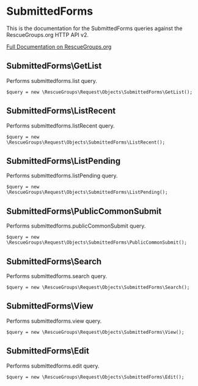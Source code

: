 # SubmittedForms

This is the documentation for the SubmittedForms queries against the RescueGroups.org HTTP API v2.

[Full Documentation on RescueGroups.org](https://userguide.rescuegroups.org/display/APIDG/Object+definitions#Objectdefinitions-submittedforms)

## SubmittedForms\GetList

Performs submittedforms.list query.

    $query = new \RescueGroups\Request\Objects\SubmittedForms\GetList();


## SubmittedForms\ListRecent

Performs submittedforms.listRecent query.

    $query = new \RescueGroups\Request\Objects\SubmittedForms\ListRecent();


## SubmittedForms\ListPending

Performs submittedforms.listPending query.

    $query = new \RescueGroups\Request\Objects\SubmittedForms\ListPending();


## SubmittedForms\PublicCommonSubmit

Performs submittedforms.publicCommonSubmit query.

    $query = new \RescueGroups\Request\Objects\SubmittedForms\PublicCommonSubmit();


## SubmittedForms\Search

Performs submittedforms.search query.

    $query = new \RescueGroups\Request\Objects\SubmittedForms\Search();


## SubmittedForms\View

Performs submittedforms.view query.

    $query = new \RescueGroups\Request\Objects\SubmittedForms\View();


## SubmittedForms\Edit

Performs submittedforms.edit query.

    $query = new \RescueGroups\Request\Objects\SubmittedForms\Edit();


